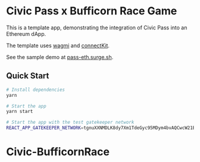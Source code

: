 # Civic Pass x Bufficorn Race Game

This is a template app, demonstrating the integration of Civic Pass into an Ethereum dApp.

The template uses [wagmi](https://wagmi.sh/) and [connectKit](https://docs.family.co/connectkit).

See the sample demo at [pass-eth.surge.sh](https://pass-eth.surge.sh/).

## Quick Start

```bash
# Install dependencies
yarn

# Start the app
yarn start

# Start the app with the test gatekeeper network
REACT_APP_GATEKEEPER_NETWORK=tgnuXXNMDLK8dy7Xm1TdeGyc95MDym4bvAQCwcW21Bf yarn start
```
# Civic-BufficornRace
